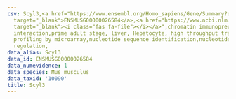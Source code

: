 ```yaml
---
csv: Scyl3,<a href="https://www.ensembl.org/Homo_sapiens/Gene/Summary?db=core;g=ENSMUSG00000026584"
  target="_blank">ENSMUSG00000026584</a>,<a href="https://www.ncbi.nlm.nih.gov/pubmed/23834426"
  target="_blank"><i class="fas fa-file"></i></a>",chromatin immunoprecipitation assay,direct
  interaction,prime adult stage, liver, Hepatocyte, high throughput transcription
  profiling by microarray,nucleotide sequence identification,nucleotide sequence identification,transcriptional
  regulation,
data_alias: Scyl3
data_id: ENSMUSG00000026584
data_numevidence: 1
data_species: Mus musculus
data_taxid: '10090'
title: Scyl3
---
```

